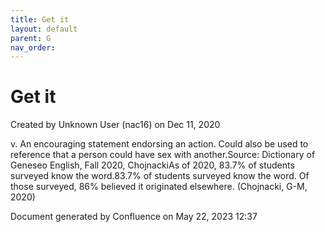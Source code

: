 ```yaml
---
title: Get it
layout: default
parent: G
nav_order:
---
```


# Get it

Created by  Unknown User (nac16) on Dec 11, 2020

v. An encouraging statement endorsing an action. Could also be used to reference that a person could have sex with another.Source: Dictionary of Geneseo English, Fall 2020, ChojnackiAs of 2020, 83.7% of students surveyed know the word.83.7% of students surveyed know the word. Of those surveyed, 86% believed it originated elsewhere. (Chojnacki, G-M, 2020)

Document generated by Confluence on May 22, 2023 12:37


